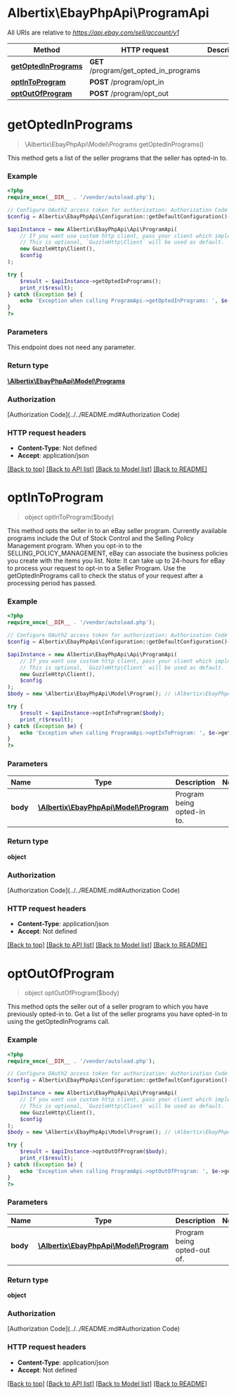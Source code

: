 # Albertix\EbayPhpApi\ProgramApi

All URIs are relative to *https://api.ebay.com/sell/account/v1*

Method | HTTP request | Description
------------- | ------------- | -------------
[**getOptedInPrograms**](ProgramApi.md#getOptedInPrograms) | **GET** /program/get_opted_in_programs | 
[**optInToProgram**](ProgramApi.md#optInToProgram) | **POST** /program/opt_in | 
[**optOutOfProgram**](ProgramApi.md#optOutOfProgram) | **POST** /program/opt_out | 


# **getOptedInPrograms**
> \Albertix\EbayPhpApi\Model\Programs getOptedInPrograms()



This method gets a list of the seller programs that the seller has opted-in to.

### Example
```php
<?php
require_once(__DIR__ . '/vendor/autoload.php');

// Configure OAuth2 access token for authorization: Authorization Code
$config = Albertix\EbayPhpApi\Configuration::getDefaultConfiguration()->setAccessToken('YOUR_ACCESS_TOKEN');

$apiInstance = new Albertix\EbayPhpApi\Api\ProgramApi(
    // If you want use custom http client, pass your client which implements `GuzzleHttp\ClientInterface`.
    // This is optional, `GuzzleHttp\Client` will be used as default.
    new GuzzleHttp\Client(),
    $config
);

try {
    $result = $apiInstance->getOptedInPrograms();
    print_r($result);
} catch (Exception $e) {
    echo 'Exception when calling ProgramApi->getOptedInPrograms: ', $e->getMessage(), PHP_EOL;
}
?>
```

### Parameters
This endpoint does not need any parameter.

### Return type

[**\Albertix\EbayPhpApi\Model\Programs**](../Model/Programs.md)

### Authorization

[Authorization Code](../../README.md#Authorization Code)

### HTTP request headers

 - **Content-Type**: Not defined
 - **Accept**: application/json

[[Back to top]](#) [[Back to API list]](../../README.md#documentation-for-api-endpoints) [[Back to Model list]](../../README.md#documentation-for-models) [[Back to README]](../../README.md)

# **optInToProgram**
> object optInToProgram($body)



This method opts the seller in to an eBay seller program. Currently available programs include the Out of Stock Control and the Selling Policy Management program. When you opt-in to the SELLING_POLICY_MANAGEMENT, eBay can associate the business policies you create with the items you list. Note: It can take up to 24-hours for eBay to process your request to opt-in to a Seller Program. Use the getOptedInPrograms call to check the status of your request after a processing period has passed.

### Example
```php
<?php
require_once(__DIR__ . '/vendor/autoload.php');

// Configure OAuth2 access token for authorization: Authorization Code
$config = Albertix\EbayPhpApi\Configuration::getDefaultConfiguration()->setAccessToken('YOUR_ACCESS_TOKEN');

$apiInstance = new Albertix\EbayPhpApi\Api\ProgramApi(
    // If you want use custom http client, pass your client which implements `GuzzleHttp\ClientInterface`.
    // This is optional, `GuzzleHttp\Client` will be used as default.
    new GuzzleHttp\Client(),
    $config
);
$body = new \Albertix\EbayPhpApi\Model\Program(); // \Albertix\EbayPhpApi\Model\Program | Program being opted-in to.

try {
    $result = $apiInstance->optInToProgram($body);
    print_r($result);
} catch (Exception $e) {
    echo 'Exception when calling ProgramApi->optInToProgram: ', $e->getMessage(), PHP_EOL;
}
?>
```

### Parameters

Name | Type | Description  | Notes
------------- | ------------- | ------------- | -------------
 **body** | [**\Albertix\EbayPhpApi\Model\Program**](../Model/Program.md)| Program being opted-in to. |

### Return type

**object**

### Authorization

[Authorization Code](../../README.md#Authorization Code)

### HTTP request headers

 - **Content-Type**: application/json
 - **Accept**: Not defined

[[Back to top]](#) [[Back to API list]](../../README.md#documentation-for-api-endpoints) [[Back to Model list]](../../README.md#documentation-for-models) [[Back to README]](../../README.md)

# **optOutOfProgram**
> object optOutOfProgram($body)



This method opts the seller out of a seller program to which you have previously opted-in to. Get a list of the seller programs you have opted-in to using the getOptedInPrograms call.

### Example
```php
<?php
require_once(__DIR__ . '/vendor/autoload.php');

// Configure OAuth2 access token for authorization: Authorization Code
$config = Albertix\EbayPhpApi\Configuration::getDefaultConfiguration()->setAccessToken('YOUR_ACCESS_TOKEN');

$apiInstance = new Albertix\EbayPhpApi\Api\ProgramApi(
    // If you want use custom http client, pass your client which implements `GuzzleHttp\ClientInterface`.
    // This is optional, `GuzzleHttp\Client` will be used as default.
    new GuzzleHttp\Client(),
    $config
);
$body = new \Albertix\EbayPhpApi\Model\Program(); // \Albertix\EbayPhpApi\Model\Program | Program being opted-out of.

try {
    $result = $apiInstance->optOutOfProgram($body);
    print_r($result);
} catch (Exception $e) {
    echo 'Exception when calling ProgramApi->optOutOfProgram: ', $e->getMessage(), PHP_EOL;
}
?>
```

### Parameters

Name | Type | Description  | Notes
------------- | ------------- | ------------- | -------------
 **body** | [**\Albertix\EbayPhpApi\Model\Program**](../Model/Program.md)| Program being opted-out of. |

### Return type

**object**

### Authorization

[Authorization Code](../../README.md#Authorization Code)

### HTTP request headers

 - **Content-Type**: application/json
 - **Accept**: Not defined

[[Back to top]](#) [[Back to API list]](../../README.md#documentation-for-api-endpoints) [[Back to Model list]](../../README.md#documentation-for-models) [[Back to README]](../../README.md)

